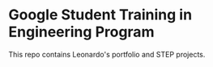 # Google Student Training in Engineering Program
This repo contains Leonardo's portfolio and STEP projects.

